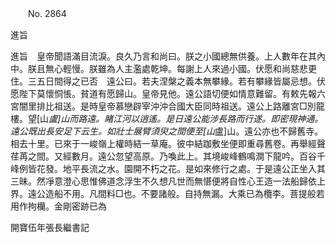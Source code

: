 ﻿　　No. 2864

進旨

進旨　皇帝聞語滿目流淚。良久乃言和尚曰。朕之小國總無供養。上人數年在其內中。朕且無心輕慢。朕雖為人主濫處乾坤。每謝上人來過小國。伏愿和尚慈悲更住。三五日間得之已否　遠公曰。若夫涅槃之義本無攀緣。若有攀緣皆屬忌想。伏愿陛下莫懷恫悵。貧道有愿歸山。皇帝見他。遠公語切便如情意難留。有敕先報六宮闇里排比祖送。是時皇帝慕戀辟宰沖沖合國大臣同時祖送。遠公上路離宮□別龍樓。望[山*盧]山而路遠。睹江河以逍遙。是日遠公能涉長路而行遂。即密現神通。遠公既出長安足下云生。如壯士展臂須臾之間便至[山*盧]山。遠公亦也不歸舊寺。相去十里。已來于一峻嶺上權時結一草庵。彼中結跏敷坐便即重尋舊卷。再舉經聲荏苒之間。又經數月。遠公忽望高原。乃喚此上。其境峻峰鶴鳴澗下龍吟。百谷千峰例皆花發。地平長流之水。園開不朽之花。是如來修行之處。于是遠公正坐入其三昧。然凈意澄心思惟佛道念浮生不久想凡世而無愖便將自性心王造一法船歸依上界。遠公造船不用。凡間料□也。不要諸般。自持無漏。大乘已為欖李。菩提般若用作拘欗。金剛密跡已為

開寶伍年張長繼書記
